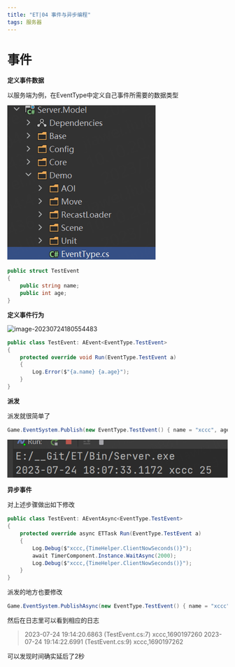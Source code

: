 ```yaml
---
title: "ET|04 事件与异步编程"
tags: 服务器
---
```


# 事件

**定义事件数据**

以服务端为例，在EventType中定义自己事件所需要的数据类型

![image-20230724180454253](https://raw.githubusercontent.com/Gasskin/CloudImg/master/img/202307241804277.png)

```c#
public struct TestEvent
{
    public string name;
    public int age;
}
```

**定义事件行为**

![image-20230724180554483](C:\Users\jiawei.liu\AppData\Roaming\Typora\typora-user-images\image-20230724180554646.png)

```c#
public class TestEvent: AEvent<EventType.TestEvent>
{
    protected override void Run(EventType.TestEvent a)
    {
        Log.Error($"{a.name} {a.age}");
    }
}
```

**派发**

派发就很简单了

```c#
Game.EventSystem.Publish(new EventType.TestEvent() { name = "xccc", age = 25 });
```

![image-20230724180742949](https://raw.githubusercontent.com/Gasskin/CloudImg/master/img/202307241807992.png)

**异步事件**

对上述步骤做出如下修改

```c#
public class TestEvent: AEventAsync<EventType.TestEvent>
{
    protected override async ETTask Run(EventType.TestEvent a)
    {
        Log.Debug($"xccc,{TimeHelper.ClientNowSeconds()}");
        await TimerComponent.Instance.WaitAsync(2000);
        Log.Debug($"xccc,{TimeHelper.ClientNowSeconds()}");
    }
}
```

派发的地方也要修改

```c#
Game.EventSystem.PublishAsync(new EventType.TestEvent() { name = "xccc", age = 25 }).Coroutine();
```

然后在日志里可以看到相应的日志

> 2023-07-24 19:14:20.6863 (TestEvent.cs:7) xccc,1690197260
> 2023-07-24 19:14:22.6991 (TestEvent.cs:9) xccc,1690197262

可以发现时间确实延后了2秒